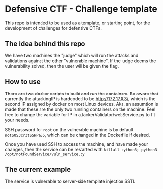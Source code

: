 # Defensive CTF - Challenge template
This repo is intended to be used as a template, or starting point, for the development of challenges for defensive CTFs.

## The idea behind this repo
We have two machines the "judge" which will run the attacks and validations against the other "vulnerable machine". If the judge deems the vulnerability solved, then the user will be given the flag.

## How to use
There are two docker scripts to build and run the containers. Be aware that currently the attackingIP is hardcoded to be http://172.17.0.3/, which is the second IP assigned by docker on most Linux devices. Aka. an assumtion is made that these are the only two running containers on the machine. Feel free to change the variable for IP in attackerValidator/webService.py to fit your needs.

SSH password for `root` on the vulnerable machine is by default `notS0S3cr3tSSHPa55`, which can be changed in the Dockerfile if desired.

Once you have used SSH to access the machine, and have made your changes, then the service can be restarted with `killall python3; python3 /opt/notFoundService/vuln_service.py`

## The current example
The service is vulnerable to server-side template injection SSTI.